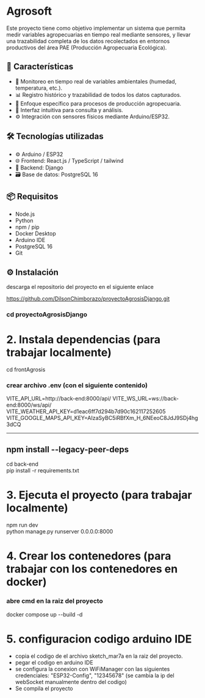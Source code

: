 # Agrosoft

Este proyecto tiene como objetivo implementar un sistema que permita medir variables agropecuarias en tiempo real mediante sensores, y llevar una trazabilidad completa de los datos recolectados en entornos productivos del área PAE (Producción Agropecuaria Ecológica).

## 🚀 Características

- 📡 Monitoreo en tiempo real de variables ambientales (humedad, temperatura, etc.).
- 📊 Registro histórico y trazabilidad de todos los datos capturados.
- 🌱 Enfoque específico para procesos de producción agropecuaria.
- 🔧 Interfaz intuitiva para consulta y análisis.
- ⚙️ Integración con sensores físicos mediante Arduino/ESP32.

## 🛠️ Tecnologías utilizadas

- ⚙️ Arduino / ESP32
- 🌐 Frontend: React.js / TypeScript / tailwind
- 🧠 Backend: Django 
- 🗃️ Base de datos: PostgreSQL 16

## 📦 Requisitos

- Node.js
- Python 
- npm / pip
- Docker Desktop 
- Arduino IDE 
- PostgreSQL 16
- Git

## ⚙️ Instalación

descarga el repositorio del proyecto en el siguiente enlace

https://github.com/DilsonChimborazo/proyectoAgrosisDjango.git

### cd proyectoAgrosisDjango


# 2. Instala dependencias (para trabajar localmente)
cd frontAgrosis
### crear archivo .env (con el siguiente contenido)
VITE_API_URL=http://back-end:8000/api/
VITE_WS_URL=ws://back-end:8000/ws/api/
VITE_WEATHER_API_KEY=d1eac6ff7d294b7d90c162117252605
VITE_GOOGLE_MAPS_API_KEY=AIzaSyBC5iRBfXm_H_6NEeoC8JdJ9SDj4hg3dCQ

--------------------------
npm install --legacy-peer-deps
-------------------------
cd back-end       
pip install -r requirements.txt  

# 3. Ejecuta el proyecto (para trabajar localmente)
npm run dev         
python manage.py runserver 0.0.0.0:8000


# 4. Crear los contenedores (para trabajar con los contenedores en docker)

### abre cmd en la raiz del proyecto
docker compose up --build -d


# 5. configuracion codigo arduino IDE

- copia el codigo de el archivo sketch_mar7a en la raiz del proyecto.
- pegar el codigo en arduino IDE
- se configura la conexion con WiFiManager con las siguientes credenciales: "ESP32-Config", "12345678" (se cambia la ip del webSocket manualmente dentro del codigo)
- Se compila el proyecto

